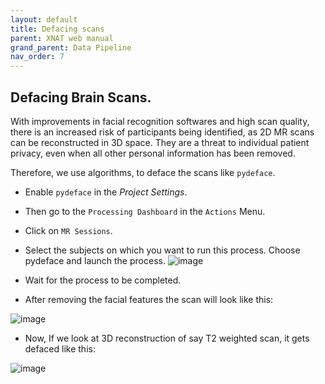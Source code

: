 ```yaml
---
layout: default
title: Defacing scans
parent: XNAT web manual
grand_parent: Data Pipeline
nav_order: 7
---
```


## Defacing Brain Scans.
With improvements in facial recognition softwares and high scan quality, there is an increased risk of participants being identified, as 2D MR scans can be reconstructed in 3D space. They are a threat to individual patient privacy, even when all other personal information has been removed.

Therefore, we use algorithms, to deface the scans like ``pydeface``. 
- Enable ``pydeface`` in the _Project Settings_.
- Then go to the ``Processing Dashboard`` in the ``Actions`` Menu.
- Click on ``MR Sessions``.
- Select the subjects on which you want to run this process. Choose pydeface and launch the process.
![image](https://user-images.githubusercontent.com/40626584/200383199-065f14c9-3059-4a34-9693-b90f07ab14db.png)
- Wait for the process to be completed.

- After removing the facial features the scan will look like this:

![image](https://user-images.githubusercontent.com/40626584/214870007-1e4a4ac7-b92b-45a7-98c8-4757a5063bd6.png)


- Now, If we look at 3D reconstruction of say T2 weighted scan, it gets defaced like this:

![image](https://user-images.githubusercontent.com/40626584/200383678-01395bd9-c276-4a91-8349-57649767313a.png)


